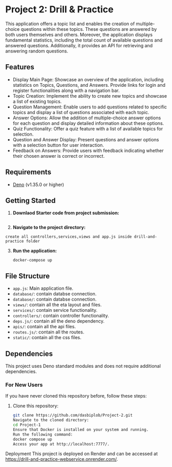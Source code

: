 # Project 2: Drill & Practice

This application offers a topic list and enables the creation of multiple-choice questions within these topics. These questions are answered by both users themselves and others. Moreover, the application displays fundamental statistics, including the total count of available questions and answered questions. Additionally, it provides an API for retrieving and answering random questions.

## Features
- Display Main Page: Showcase an overview of the application, including statistics on Topics, Questions, and Answers. Provide links for login and register functionalities along with a navigation bar.
- Topic Creation: Implement the ability to create new topics and showcase a list of existing topics.
- Question Management: Enable users to add questions related to specific topics and display a list of questions associated with each topic.
- Answer Options: Allow the addition of multiple-choice answer options for each question and display detailed information about these options.
- Quiz Functionality: Offer a quiz feature with a list of available topics for selection.
- Question and Answer Display: Present questions and answer options with a selection button for user interaction.
- Feedback on Answers: Provide users with feedback indicating whether their chosen answer is correct or incorrect.

## Requirements

- [Deno](https://deno.land/) (v1.35.0 or higher)

## Getting Started

1. **Downlaod Starter code from project submission:**
```https://fitech101.aalto.fi/web-software-development/35-course-project-ii/2-project-submission-and-reviews/
```

2. **Navigate to the project directory:**

```Implement the functionality to the folder drill-and-practice, 
create all controllers,services,views and app.js inside drill-and-practice folder
```

3. **Run the application:**

    ```
    docker-compose up
    ```
## File Structure

- `app.js`: Main application file.
- `database/`: contain databse connection.
- `database/`: contain databse connection.
- `views/`: contain all the eta layout and files.
- `services/`: contain service functionality.
- `controllers/`: contain controller functionality.
- `deps.js/`: contain all the deno dependency.
- `apis/`: contain all the api files.
- `routes.js/`: contain all the routes.
- `static/`: contain all the css files.


## Dependencies

This project uses Deno standard modules and does not require additional dependencies.


### For New Users
If you have never cloned this repository before, follow these steps:

1. Clone this repository:
   ```bash
   git clone https://github.com/dasbiplob/Project-2.git
   Navigate to the cloned directory:
   cd Project-1
   Ensure that Docker is installed on your system and running.
   Run the following command:
   docker compose up
   Access your app at http://localhost:7777/.

Deployment
This project is deployed on Render and can be accessed at https://drill-and-practice-webservice.onrender.com/.
